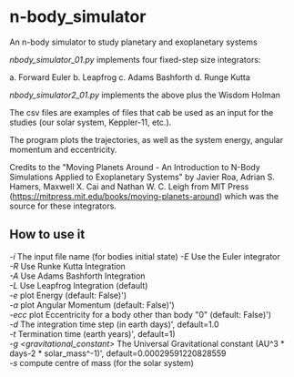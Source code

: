 # n-body_simulator
An n-body simulator to study planetary and exoplanetary systems

_nbody_simulator_01.py_ implements four fixed-step size integrators: 

a. Forward Euler
b. Leapfrog
c. Adams Bashforth
d. Runge Kutta

_nbody_simulator2_01.py_ implements the above plus the Wisdom Holman

The csv files are examples of files that cab be used as an input for the studies (our solar system, Keppler-11, etc.). 

The program plots the trajectories, as well as the system energy, angular momentum and eccentricity.

Credits to the "Moving Planets Around - An Introduction to N-Body Simulations Applied to Exoplanetary Systems" by Javier Roa, Adrian S. Hamers, Maxwell X. Cai and Nathan W. C. Leigh from MIT Press (https://mitpress.mit.edu/books/moving-planets-around) which was the source for these integrators. 

## How to use it
_-i  <filename>_ The input file name (for bodies initial state)
_-E_ Use the Euler integrator  
_-R_ Use Runke Kutta Integration  
_-A_ Use Adams Bashforth Integration  
_-L_ Use Leapfrog Integration (default)  
_-e_ plot Energy (default: False)')  
_-a_ plot Angular Momentum (default: False)')  
_-ecc_ plot Eccentricity for a body other than body "0" (default: False)')  
_-d <time step>_ The integration time step (in earth days)', default=1.0  
_-t <time>_ Termination time (earth years)', default=1)  
_-g <gravitational_constant>_ The Universal Gravitational constant (AU^3 * days-2 * solar_mass^-1)', default=0.00029591220828559  
_-s <solar>_  compute centre of mass (for the solar system)  
